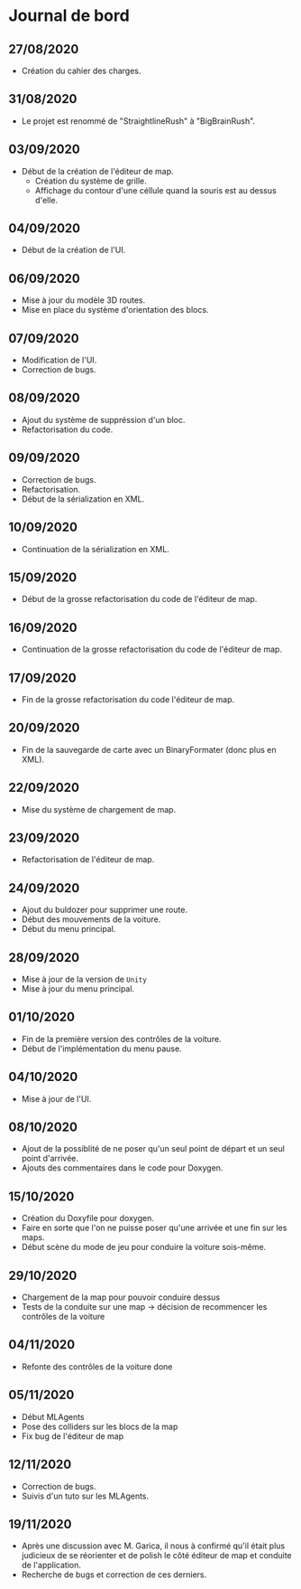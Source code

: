 # Journal de bord

## 27/08/2020

- Création du cahier des charges.

## 31/08/2020

- Le projet est renommé de "StraightlineRush" à "BigBrainRush".

## 03/09/2020

- Début de la création de l'éditeur de map.
  - Création du système de grille.
  - Affichage du contour d'une céllule quand la souris est au dessus d'elle.

## 04/09/2020

- Début de la création de l'UI.

## 06/09/2020

- Mise à jour du modèle 3D routes.
- Mise en place du système d'orientation des blocs.

## 07/09/2020

- Modification de l'UI.
- Correction de bugs.

## 08/09/2020

- Ajout du système de suppréssion d'un bloc.
- Refactorisation du code.

## 09/09/2020

- Correction de bugs.
- Refactorisation.
- Début de la sérialization en XML.

## 10/09/2020

- Continuation de la sérialization en XML.

## 15/09/2020

- Début de la grosse refactorisation du code de l'éditeur de map.

## 16/09/2020

- Continuation de la grosse refactorisation du code de l'éditeur de map.

## 17/09/2020

- Fin de la grosse refactorisation du code l'éditeur de map.

## 20/09/2020

- Fin de la sauvegarde de carte avec un BinaryFormater (donc plus en XML).

## 22/09/2020

- Mise du système de chargement de map.

## 23/09/2020

- Refactorisation de l'éditeur de map.

## 24/09/2020

- Ajout du buldozer pour supprimer une route.
- Début des mouvements de la voiture.
- Début du menu principal.

## 28/09/2020

- Mise à jour de la version de `Unity`
- Mise à jour du menu principal.

## 01/10/2020

- Fin de la première version des contrôles de la voiture.
- Début de l'implémentation du menu pause.

## 04/10/2020

- Mise à jour de l'UI.

## 08/10/2020

- Ajout de la possiblité de ne poser qu'un seul point de départ et un seul point d'arrivée.
- Ajouts des commentaires dans le code pour Doxygen.

## 15/10/2020

- Création du Doxyfile pour doxygen.
- Faire en sorte que l'on ne puisse poser qu'une arrivée et une fin sur les maps.
- Début scène du mode de jeu pour conduire la voiture sois-même.

## 29/10/2020

- Chargement de la map pour pouvoir conduire dessus
- Tests de la conduite sur une map -> décision de recommencer les contrôles de la voiture

## 04/11/2020

- Refonte des contrôles de la voiture done

## 05/11/2020

- Début MLAgents
- Pose des colliders sur les blocs de la map
- Fix bug de l'éditeur de map

## 12/11/2020

- Correction de bugs.
- Suivis d'un tuto sur les MLAgents.

## 19/11/2020

- Après une discussion avec M. Garica, il nous à confirmé qu'il était plus judicieux de se réorienter et de polish le côté éditeur de map et conduite de l'application.
- Recherche de bugs et correction de ces derniers.
